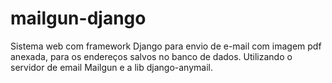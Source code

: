 # mailgun-django
Sistema web com framework Django para envio de e-mail com imagem pdf anexada, para os endereços salvos no banco de dados.
Utilizando o servidor de email Mailgun e a lib django-anymail.


